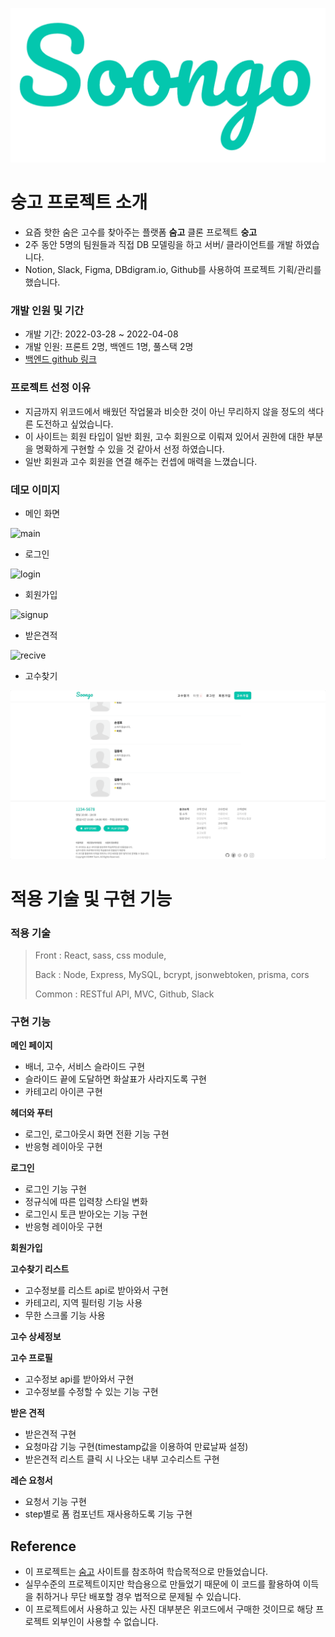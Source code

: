 ![Soongo-logo](/public/images/logo/Soongo-logo.png)

# 숭고 프로젝트 소개

- 요즘 핫한 숨은 고수를 찾아주는 플랫폼 **숨고** 클론 프로젝트 **숭고**
- 2주 동안 5명의 팀원들과 직접 DB 모델링을 하고 서버/ 클라이언트를 개발 하였습니다.
- Notion, Slack, Figma, DBdigram.io, Github를 사용하여 프로젝트 기획/관리를 했습니다.

### 개발 인원 및 기간

- 개발 기간: 2022-03-28 ~ 2022-04-08
- 개발 인원: 프론트 2명, 백엔드 1명, 풀스택 2명
- [백엔드 github 링크](https://github.com/wecode-bootcamp-korea/justcode-4-1st-omm-back)

### 프로젝트 선정 이유

- 지금까지 위코드에서 배웠던 작업물과 비슷한 것이 아닌 무리하지 않을 정도의 색다른 도전하고 싶었습니다.
- 이 사이트는 회원 타입이 일반 회원, 고수 회원으로 이뤄져 있어서 권한에 대한 부분을 명확하게 구현할 수 있을 것 같아서 선정 하였습니다.
- 일반 회원과 고수 회원을 연결 해주는 컨셉에 매력을 느꼈습니다.

### 데모 이미지

- 메인 화면

![main](/public/images/thump/main.gif)

- 로그인

![login](/public/images/thump/login.gif)

- 회원가입

![signup](/public/images/thump/signup.gif)

- 받은견적

![recive](/public/images/thump/recive.gif)

- 고수찾기

![scrollpage](/public/images/thump/masterlist.gif)

# 적용 기술 및 구현 기능

### 적용 기술

> Front : React, sass, css module,
>
> Back : Node, Express, MySQL, bcrypt, jsonwebtoken, prisma, cors
>
> Common : RESTful API, MVC, Github, Slack

### 구현 기능

**메인 페이지**

- 배너, 고수, 서비스 슬라이드 구현
- 슬라이드 끝에 도달하면 화살표가 사라지도록 구현
- 카테고리 아이콘 구현

**헤더와 푸터**

- 로그인, 로그아웃시 화면 전환 기능 구현
- 반응형 레이아웃 구현

**로그인**

- 로그인 기능 구현
- 정규식에 따른 입력창 스타일 변화
- 로그인시 토큰 받아오는 기능 구현
- 반응형 레이아웃 구현

**회원가입**

**고수찾기 리스트**

- 고수정보를 리스트 api로 받아와서 구현
- 카테고리, 지역 필터링 기능 사용
- 무한 스크롤 기능 사용

**고수 상세정보**

**고수 프로필**

- 고수정보 api를 받아와서 구현
- 고수정보를 수정할 수 있는 기능 구현

**받은 견적**

- 받은견적 구현
- 요청마감 기능 구현(timestamp값을 이용하여 만료날짜 설정)
- 받은견적 리스트 클릭 시 나오는 내부 고수리스트 구현

**레슨 요청서**

- 요청서 기능 구현
- step별로 폼 컴포넌트 재사용하도록 기능 구현

## Reference

- 이 프로젝트는 [숨고](http://soomgo.com/) 사이트를 참조하여 학습목적으로 만들었습니다.
- 실무수준의 프로젝트이지만 학습용으로 만들었기 때문에 이 코드를 활용하여 이득을 취하거나 무단 배포할 경우 법적으로 문제될 수 있습니다.
- 이 프로젝트에서 사용하고 있는 사진 대부분은 위코드에서 구매한 것이므로 해당 프로젝트 외부인이 사용할 수 없습니다.
